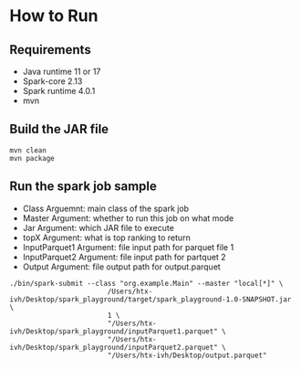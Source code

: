 # How to Run
## Requirements
- Java runtime 11 or 17
- Spark-core 2.13
- Spark runtime 4.0.1
- mvn

## Build the JAR file
```
mvn clean
mvn package
```

## Run the spark job sample
- Class Arguemnt: main class of the spark job
- Master Argument: whether to run this job on what mode
- Jar Argument: which JAR file to execute
- topX Argument: what is top ranking to return
- InputParquet1 Argument: file input path for parquet file 1
- InputParquet2 Argument: file input path for partquet 2
- Output Argument: file output path for output.parquet 
```
./bin/spark-submit --class "org.example.Main" --master "local[*]" \
						/Users/htx-ivh/Desktop/spark_playground/target/spark_playground-1.0-SNAPSHOT.jar \
						1 \
						"/Users/htx-ivh/Desktop/spark_playground/inputParquet1.parquet" \ 
						"/Users/htx-ivh/Desktop/spark_playground/inputParquet2.parquet" \ 
						"/Users/htx-ivh/Desktop/output.parquet"
```
